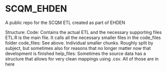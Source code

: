 # SCQM_EHDEN
A public repo for the SCQM ETL created as part of EHDEN

Structure:
Code: Contains the actual ETL and the necessary supporting files
    ETL.R is the main file. It calls all the necessary smaller files in the code_files folder
    code_files: See above. Individual smaller chunks. Roughly split by subject, but sometimes also for reasons that no longer matter now that development is finished
    help_files: Sometimes the source data has a structure that allows for very clean mappings using .csv. All of those are in here


  
